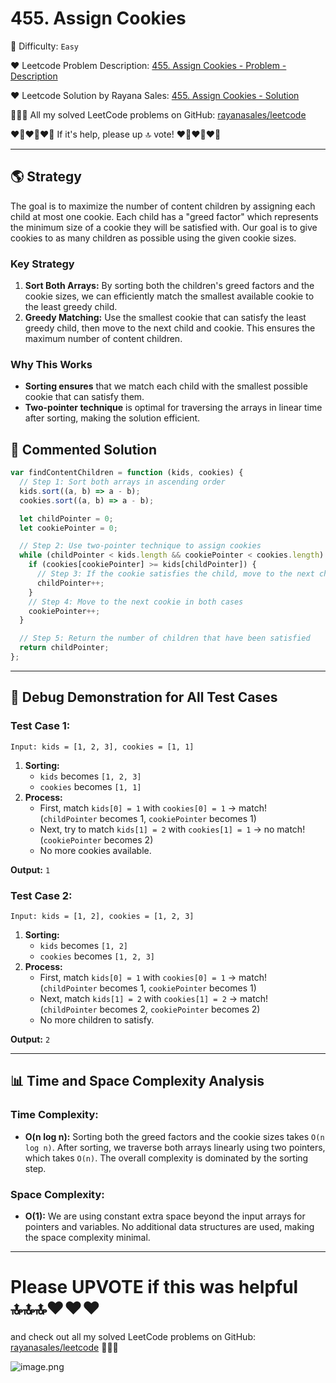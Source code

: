 # 455. Assign Cookies

🌱 Difficulty: `Easy`

❤️ Leetcode Problem Description: [455. Assign Cookies - Problem - Description](https://leetcode.com/problems/assign-cookies/description/)

❤️ Leetcode Solution by Rayana Sales: [455. Assign Cookies - Solution](https://leetcode.com/problems/assign-cookies/solutions/5897430/simple-to-understand-javascript-solution)

💁🏻‍♀️ All my solved LeetCode problems on GitHub: [rayanasales/leetcode](https://github.com/rayanasales/leetcode)

❤️‍🔥❤️‍🔥❤️‍🔥 If it's help, please up 🔝 vote! ❤️‍🔥❤️‍🔥❤️‍🔥

---

## 🌎 Strategy

The goal is to maximize the number of content children by assigning each child at most one cookie. Each child has a "greed factor" which represents the minimum size of a cookie they will be satisfied with. Our goal is to give cookies to as many children as possible using the given cookie sizes.

### Key Strategy

1. **Sort Both Arrays:** By sorting both the children's greed factors and the cookie sizes, we can efficiently match the smallest available cookie to the least greedy child.
2. **Greedy Matching:** Use the smallest cookie that can satisfy the least greedy child, then move to the next child and cookie. This ensures the maximum number of content children.

### Why This Works

- **Sorting ensures** that we match each child with the smallest possible cookie that can satisfy them.
- **Two-pointer technique** is optimal for traversing the arrays in linear time after sorting, making the solution efficient.

## 🚀 Commented Solution

```javascript []
var findContentChildren = function (kids, cookies) {
  // Step 1: Sort both arrays in ascending order
  kids.sort((a, b) => a - b);
  cookies.sort((a, b) => a - b);

  let childPointer = 0;
  let cookiePointer = 0;

  // Step 2: Use two-pointer technique to assign cookies
  while (childPointer < kids.length && cookiePointer < cookies.length) {
    if (cookies[cookiePointer] >= kids[childPointer]) {
      // Step 3: If the cookie satisfies the child, move to the next child
      childPointer++;
    }
    // Step 4: Move to the next cookie in both cases
    cookiePointer++;
  }

  // Step 5: Return the number of children that have been satisfied
  return childPointer;
};
```

---

## 🔎 Debug Demonstration for All Test Cases

### Test Case 1:

```text
Input: kids = [1, 2, 3], cookies = [1, 1]
```

1. **Sorting:**
   - `kids` becomes `[1, 2, 3]`
   - `cookies` becomes `[1, 1]`
2. **Process:**
   - First, match `kids[0] = 1` with `cookies[0] = 1` → match! (`childPointer` becomes 1, `cookiePointer` becomes 1)
   - Next, try to match `kids[1] = 2` with `cookies[1] = 1` → no match! (`cookiePointer` becomes 2)
   - No more cookies available.

**Output:** `1`

### Test Case 2:

```text
Input: kids = [1, 2], cookies = [1, 2, 3]
```

1. **Sorting:**
   - `kids` becomes `[1, 2]`
   - `cookies` becomes `[1, 2, 3]`
2. **Process:**
   - First, match `kids[0] = 1` with `cookies[0] = 1` → match! (`childPointer` becomes 1, `cookiePointer` becomes 1)
   - Next, match `kids[1] = 2` with `cookies[1] = 2` → match! (`childPointer` becomes 2, `cookiePointer` becomes 2)
   - No more children to satisfy.

**Output:** `2`

---

## 📊 Time and Space Complexity Analysis

### Time Complexity:

- **O(n log n):** Sorting both the greed factors and the cookie sizes takes `O(n log n)`. After sorting, we traverse both arrays linearly using two pointers, which takes `O(n)`. The overall complexity is dominated by the sorting step.

### Space Complexity:

- **O(1):** We are using constant extra space beyond the input arrays for pointers and variables. No additional data structures are used, making the space complexity minimal.

---

# Please UPVOTE if this was helpful 🔝🔝🔝❤️❤️❤️

and check out all my solved LeetCode problems on GitHub: [rayanasales/leetcode](https://github.com/rayanasales/leetcode) 🤙😚🤘

![image.png](https://assets.leetcode.com/users/images/57bce3b1-56e2-4c20-9cdf-b61fef26b93b_1725494158.6252415.png)
